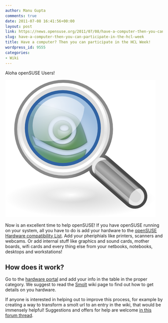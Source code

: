 ```yaml
---
author: Manu Gupta
comments: true
date: 2011-07-08 16:41:56+00:00
layout: post
link: https://news.opensuse.org/2011/07/08/have-a-computer-then-you-can-participate-in-the-hcl-week/
slug: have-a-computer-then-you-can-participate-in-the-hcl-week
title: Have a computer? Then you can participate in the HCL Week!
wordpress_id: 9555
categories:
- Wiki
---
```


Aloha openSUSE Users!  

[![Testing-Group-Logo](/wp-content/uploads/2011/07/Testing-Group-Logo.png)](http://news.opensuse.org/2011/07/08/have-a-computer-then-you-can-participate-in-the-hcl-week/testing-group-logo/)  

Now is an excellent time to help openSUSE! If you have openSUSE running on your system, all you have to do is add your hardware to the [openSUSE Hardware compatibility List](http://en.opensuse.org/Portal:Hardware). Add your pheriphials like printers, scanners and webcams. Or add internal stuff like graphics and sound cards, mother boards, wifi cards and every thing else from your netbooks, notebooks, desktops and workstations!  

<!-- more -->




## How does it work?




Go to the [hardware portal](http://en.opensuse.org/Portal:Hardware) and add your info in the table in the proper category. We suggest to read the [Smolt](http://en.opensuse.org/Smolt) wiki page to find out how to get details on you hardware.





If anyone is interested in helping out to improve this process, for example by creating a way to transform a smolt url to an entry in the wiki, that would be immensely helpful! Suggestions and offers for help are welcome [in this forum thread](http://forums.opensuse.org/english/other-forums/community-fun/opensuse-wiki-discussions/).

